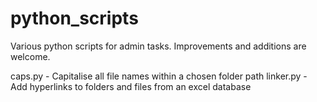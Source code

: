 # python_scripts
Various python scripts for admin tasks. Improvements and additions are welcome.

caps.py - Capitalise all file names within a chosen folder path
linker.py - Add hyperlinks to folders and files from an excel database